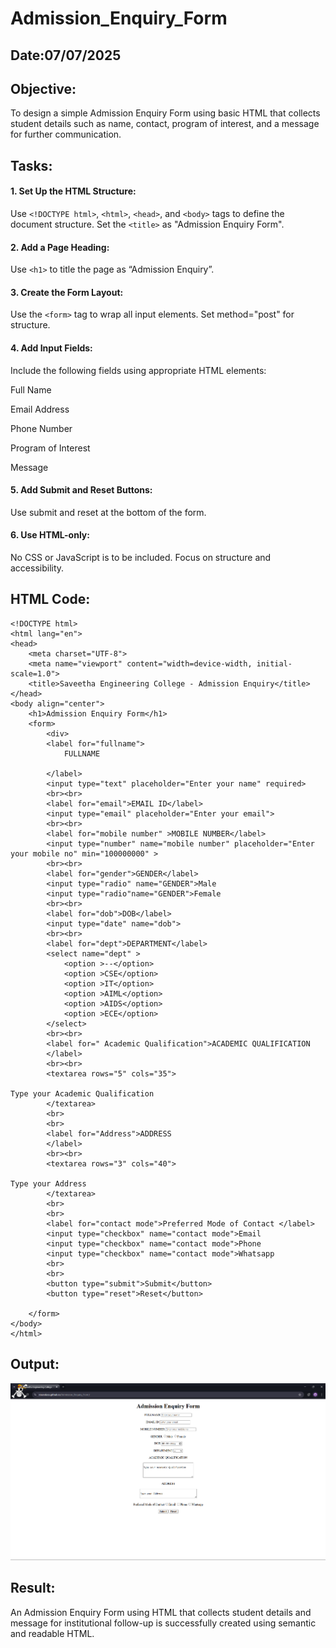 # Admission_Enquiry_Form
## Date:07/07/2025

## Objective:
To design a simple Admission Enquiry Form using basic HTML that collects student details such as name, contact, program of interest, and a message for further communication.

## Tasks:
#### 1. Set Up the HTML Structure:
Use ```<!DOCTYPE html>```, ```<html>```, ```<head>```, and ```<body>``` tags to define the document structure.
Set the ```<title>``` as "Admission Enquiry Form".

#### 2. Add a Page Heading:
Use ```<h1>``` to title the page as “Admission Enquiry”.

#### 3. Create the Form Layout:
Use the ```<form>``` tag to wrap all input elements. Set method="post" for structure.

#### 4. Add Input Fields:
Include the following fields using appropriate HTML elements:

Full Name

Email Address

Phone Number 

Program of Interest 

Message

#### 5. Add Submit and Reset Buttons:
Use submit and reset at the bottom of the form.

#### 6. Use HTML-only:
No CSS or JavaScript is to be included. Focus on structure and accessibility.

## HTML Code:
```
<!DOCTYPE html>
<html lang="en">
<head>
    <meta charset="UTF-8">
    <meta name="viewport" content="width=device-width, initial-scale=1.0">
    <title>Saveetha Engineering College - Admission Enquiry</title>
</head>
<body align="center">
    <h1>Admission Enquiry Form</h1>
    <form>
        <div>
        <label for="fullname">
            FULLNAME

        </label>
        <input type="text" placeholder="Enter your name" required>
        <br><br>
        <label for="email">EMAIL ID</label>
        <input type="email" placeholder="Enter your email">
        <br><br>
        <label for="mobile number" >MOBILE NUMBER</label>
        <input type="number" name="mobile number" placeholder="Enter your mobile no" min="100000000" >
        <br><br>
        <label for="gender">GENDER</label>
        <input type="radio" name="GENDER">Male
        <input type="radio"name="GENDER">Female
        <br><br>
        <label for="dob">DOB</label>
        <input type="date" name="dob">
        <br><br>
        <label for="dept">DEPARTMENT</label>
        <select name="dept" >
            <option >--</option>
            <option >CSE</option>
            <option >IT</option>
            <option >AIML</option>
            <option >AIDS</option>
            <option >ECE</option>
        </select>
        <br><br>
        <label for=" Academic Qualification">ACADEMIC QUALIFICATION
        </label>
        <br><br>
        <textarea rows="5" cols="35">

Type your Academic Qualification
        </textarea>
        <br>
        <br>
        <label for="Address">ADDRESS
        </label>
        <br><br>
        <textarea rows="3" cols="40">

Type your Address
        </textarea>
        <br>
        <br>
        <label for="contact mode">Preferred Mode of Contact </label>
        <input type="checkbox" name="contact mode">Email
        <input type="checkbox" name="contact mode">Phone
        <input type="checkbox" name="contact mode">Whatsapp
        <br>
        <br>
        <button type="submit">Submit</button>
        <button type="reset">Reset</button>
        
    </form>
</body>
</html> 
```
## Output:
![alt text](image.png)
## Result:
An Admission Enquiry Form using HTML that collects student details and message for institutional follow-up is successfully created using semantic and readable HTML.
